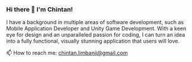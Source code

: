### Hi there 👋 I'm Chintan!

I have a background in multiple areas of software development, such as Mobile Application Developer and Unity Game Development. With a keen eye for design and an unparalleled passion for coding, I can turn an idea into a fully functional, visually stunning application that users will love.

📫 How to reach me: chintan.limbanii@gmail.com

<!--
**iamChintan/iamChintan** is a ✨ _special_ ✨ repository because its `README.md` (this file) appears on your GitHub profile.

Here are some ideas to get you started:

- 🔭 I’m currently working on ...
- 🌱 I’m currently learning ...
- 👯 I’m looking to collaborate on ...
- 🤔 I’m looking for help with ...
- 💬 Ask me about ...
- 📫 How to reach me: ...cslimbani97@gmail.com
- 😄 Pronouns: ...
- ⚡ Fun fact: ...
-->
